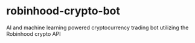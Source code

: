 # robinhood-crypto-bot
AI and machine learning powered cryptocurrency trading bot utilizing the Robinhood crypto API
